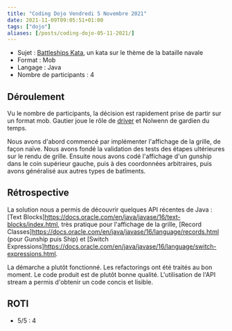 ```yaml
---
title: "Coding Dojo Vendredi 5 Novembre 2021"
date: 2021-11-09T09:05:51+01:00
tags: ["dojo"]
aliases: [/posts/coding-dojo-05-11-2021/]
---
```

- Sujet : [Battleships Kata](https://katalyst.codurance.com/battleships), un kata sur le thème de la bataille navale
- Format : Mob
- Langage : Java
- Nombre de participants : 4

## Déroulement

Vu le nombre de participants, la décision est rapidement prise de partir sur un format mob. Gautier joue le rôle de [driver](https://martinfowler.com/articles/on-pair-programming.html#DriverAndNavigator) et Nolwenn de gardien du temps.

Nous avons d'abord commencé par implémenter l'affichage de la grille, de façon naïve. Nous avons fondé la validation des tests des étapes ultérieures sur le rendu de grille. Ensuite nous avons codé l'affichage d'un gunship dans le coin supérieur gauche, puis à des coordonnées arbitraires, puis avons généralisé aux autres types de batîments.

## Rétrospective

La solution nous a permis de découvrir quelques API récentes de Java : [Text Blocks]https://docs.oracle.com/en/java/javase/16/text-blocks/index.html, très pratique pour l'affichage de la grille, [Record Classes]https://docs.oracle.com/en/java/javase/16/language/records.html (pour Gunship puis Ship) et [Switch Expressions]https://docs.oracle.com/en/java/javase/16/language/switch-expressions.html.

La démarche a plutôt fonctionné. Les refactorings ont été traités au bon moment. Le code produit est de plutôt bonne qualité. L'utilisation de l'API stream a permis d'obtenir un code concis et lisible.

## ROTI

- 5/5 : 4


